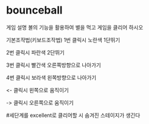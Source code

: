 # bounceball
게임 설명
볼의 기능을 활용하여 별을 먹고 게임을 클리어 하시오

기본조작법(키보드조작법)
1번 클릭시
노란색
1단뛰기

2번 클릭시
파란색
2단뛰기

3번 클릭시
빨간색
오른쪽방향으로 나아가기

4번 클릭시
보라색
왼쪽방향으로 나아가기

<- 클릭시
왼쪽으로 움직이기

-> 클릭시 
오른쪽으로 움직이기

#세단계를 excellent로 클리어할 시 숨겨진 스테이지가 생긴다
